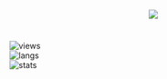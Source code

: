 # 

<p align="center">
  <a href="https://github.com/vikkardev">
    <img src="https://discord.c99.nl/widget/theme-1/905401850382143498.png"/>
     </a>
</p>

#
![views](https://komarev.com/ghpvc/?username=vikkardev&color=lightgrey) <br>
![langs](https://github-readme-stats.vercel.app/api/top-langs/?username=vikkardev&layout=compact&theme=dark) </br>
![stats](https://github-readme-stats.vercel.app/api?username=vikkardev&show_icons=true&theme=dark)
